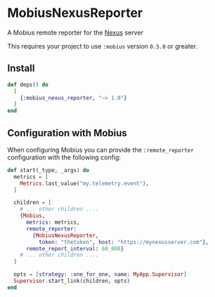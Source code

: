 # MobiusNexusReporter

A Mobius remote reporter for the [Nexus](https://github.com/mobius-home/nexus)
server

This requires your project to use `:mobius` version `0.5.0` or greater.

## Install

```elixir
def deps() do
  [
    {:mobius_nexus_reporter, "~> 1.0"}
  ]
end
```

## Configuration with Mobius

When configuring Mobius you can provide the `:remote_reporter` configuration
with the following config:

```elixir
def start(_type, _args) do
  metrics = [
    Metrics.last_value("my.telemetry.event"),
  ]

  children = [
    # ... other children ....
    {Mobius,
      metrics: metrics,
      remote_reporter:
        {MobiusNexusReporter,
          token: "thetoken", host: "https://mynexusserver.com"},
      remote_report_interval: 60_000}
    # ... other children ....
  ]

  opts = [strategy: :one_for_one, name: MyApp.Supervisor]
  Supervisor.start_link(children, opts)
end
```
